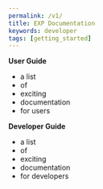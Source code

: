 ```yaml
---
permalink: /v1/
title: EXP Documentation
keywords: developer
tags: [getting_started]
---
```


<div class="row">
    <div class="col-md-6">
        <div class="bs-callout bs-callout-primary">
            <strong>User Guide</strong>
            <ul>
                <li>a list</li>
                <li>of</li>
                <li>exciting</li>
                <li>documentation</li>
                <li>for users</li>
            </ul>
        </div>
    </div>
    <div class="col-md-6">
        <div class="bs-callout bs-callout-primary">
            <strong>Developer Guide</strong>
            <ul>
                <li>a list</li>
                <li>of</li>
                <li>exciting</li>
                <li>documentation</li>
                <li>for developers</li>
            </ul>
        </div>
    </div>
</div>
